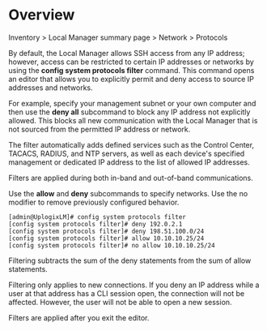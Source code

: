 # Overview

<div class='ucc' />Inventory > Local Manager summary page > Network > Protocols</div>

By default, the Local Manager allows SSH access from any IP address; however, access can be restricted to certain IP addresses or networks by using the **config system protocols filter** command. This command opens an editor that allows you to explicitly permit and deny access to source IP addresses and networks.

For example, specify your management subnet or your own computer and then use the **deny all** subcommand to block any IP address not explicitly allowed. This blocks all new communication with the Local Manager that is not sourced from the permitted IP address or network.

The filter automatically adds defined services such as the Control Center, TACACS, RADIUS, and NTP servers, as well as each device's specified management or dedicated IP address to the list of allowed IP addresses.

Filters are applied during both in-band and out-of-band communications.

Use the **allow** and **deny** subcommands to specify networks. Use the no modifier to remove previously configured behavior.

```
[admin@UplogixLM]# config system protocols filter
[config system protocols filter]# deny 192.0.2.1
[config system protocols filter]# deny 198.51.100.0/24
[config system protocols filter]# allow 10.10.10.25/24
[config system protocols filter]# no allow 10.10.10.25/24
```

Filtering subtracts the sum of the deny statements from the sum of allow statements.

Filtering only applies to new connections. If you deny an IP address while a user at that address has a CLI session open, the connection will not be affected. However, the user will not be able to open a new session.

Filters are applied after you exit the editor.